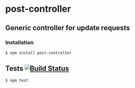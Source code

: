 # post-controller
## Generic controller for update requests

### Installation

	$ npm install post-controller

## Tests [![Build Status](https://travis-ci.org/medikoo/post-controller.svg)](https://travis-ci.org/medikoo/post-controller)

	$ npm test
